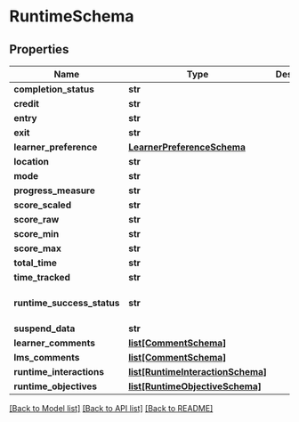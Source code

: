 # RuntimeSchema

## Properties
Name | Type | Description | Notes
------------ | ------------- | ------------- | -------------
**completion_status** | **str** |  | [optional] 
**credit** | **str** |  | [optional] 
**entry** | **str** |  | [optional] 
**exit** | **str** |  | [optional] 
**learner_preference** | [**LearnerPreferenceSchema**](LearnerPreferenceSchema.md) |  | [optional] 
**location** | **str** |  | [optional] 
**mode** | **str** |  | [optional] 
**progress_measure** | **str** |  | [optional] 
**score_scaled** | **str** |  | [optional] 
**score_raw** | **str** |  | [optional] 
**score_min** | **str** |  | [optional] 
**score_max** | **str** |  | [optional] 
**total_time** | **str** |  | [optional] 
**time_tracked** | **str** |  | [optional] 
**runtime_success_status** | **str** |  | [optional] [default to 'UNKNOWN']
**suspend_data** | **str** |  | [optional] 
**learner_comments** | [**list[CommentSchema]**](CommentSchema.md) |  | [optional] 
**lms_comments** | [**list[CommentSchema]**](CommentSchema.md) |  | [optional] 
**runtime_interactions** | [**list[RuntimeInteractionSchema]**](RuntimeInteractionSchema.md) |  | [optional] 
**runtime_objectives** | [**list[RuntimeObjectiveSchema]**](RuntimeObjectiveSchema.md) |  | [optional] 

[[Back to Model list]](../README.md#documentation-for-models) [[Back to API list]](../README.md#documentation-for-api-endpoints) [[Back to README]](../README.md)

